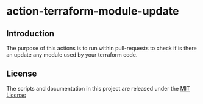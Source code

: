 # action-terraform-module-update

## Introduction

The purpose of this actions is to run within pull-requests to check if is there an update any module used by your terraform code.

## License

The scripts and documentation in this project are released under the [MIT License](LICENSE)
